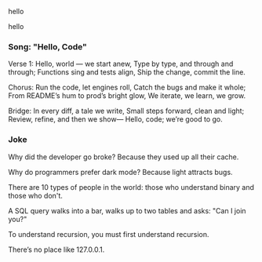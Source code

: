 
hello

hello

### Song: "Hello, Code"

Verse 1:
Hello, world — we start anew,
Type by type, and through and through;
Functions sing and tests align,
Ship the change, commit the line.

Chorus:
Run the code, let engines roll,
Catch the bugs and make it whole;
From README’s hum to prod’s bright glow,
We iterate, we learn, we grow.

Bridge:
In every diff, a tale we write,
Small steps forward, clean and light;
Review, refine, and then we show—
Hello, code; we’re good to go.


### Joke

Why did the developer go broke? Because they used up all their cache.

Why do programmers prefer dark mode? Because light attracts bugs.

There are 10 types of people in the world: those who understand binary and those who don't.

A SQL query walks into a bar, walks up to two tables and asks: "Can I join you?"

To understand recursion, you must first understand recursion.

There’s no place like 127.0.0.1.


